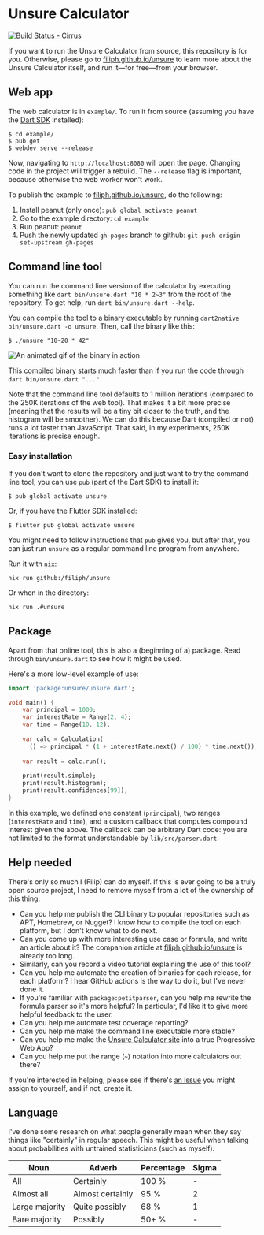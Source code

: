 # Unsure Calculator

[![Build Status - Cirrus][]][Build status]

If you want to run the Unsure Calculator from source, this repository
is for you. Otherwise, please go to 
[filiph.github.io/unsure][webapp] to learn more
about the Unsure Calculator itself, and run it—for free—from your browser.


## Web app

The web calculator is in `example/`. To run it from source (assuming you have
the [Dart SDK](https://dart.dev/get-dart) installed):

    $ cd example/
    $ pub get
    $ webdev serve --release

Now, navigating to `http://localhost:8080` will open the page. Changing
code in the project will trigger a rebuild. The `--release` flag is important,
because otherwise the web worker won't work.

To publish the example to 
[filiph.github.io/unsure](https://filiph.github.io/unsure), do the following:

1. Install peanut (only once): `pub global activate peanut`
2. Go to the example directory: `cd example`
3. Run peanut: `peanut`
4. Push the newly updated `gh-pages` branch to github: 
   `git push origin --set-upstream gh-pages`


## Command line tool

You can run the command line version of the calculator by executing something
like `dart bin/unsure.dart "10 * 2~3"` from the root of the repository. 
To get help, run `dart bin/unsure.dart --help`.

You can compile the tool to a binary executable by running 
`dart2native bin/unsure.dart -o unsure`. Then, call the binary like this:

    $ ./unsure "10~20 * 42"

![An animated gif of the binary in action](https://user-images.githubusercontent.com/919717/77241570-1a216100-6bb1-11ea-8e9d-e10b1aaf2106.gif)

This compiled binary starts much faster than if you run the code through 
`dart bin/unsure.dart "..."`.

Note that the command line tool defaults to 1 million iterations (compared
to the 250K iterations of the web tool). That makes it a bit more precise
(meaning that the results will be a tiny bit closer to the truth, and 
the histogram will be smoother). We can do this because Dart (compiled or not)
runs a lot faster than JavaScript. That said, in my experiments, 250K iterations
is precise enough.

### Easy installation

If you don't want to clone the repository and just want to try the command line
tool, you can use `pub` (part of the Dart SDK) to install it:

    $ pub global activate unsure

Or, if you have the Flutter SDK installed:

    $ flutter pub global activate unsure

You might need to follow instructions that `pub` gives you, but after that,
you can just run `unsure` as a regular command line program from anywhere.

Run it with `nix`:
```shell
nix run github:/filiph/unsure
```

Or when in the directory:
```shell
nix run .#unsure
```

## Package

Apart from that online tool, this is also a (beginning of a) package. 
Read through `bin/unsure.dart` to see how it might be used.

Here's a more low-level example of use:

```dart
import 'package:unsure/unsure.dart';

void main() {
    var principal = 1000;
    var interestRate = Range(2, 4);
    var time = Range(10, 12);
    
    var calc = Calculation(
      () => principal * (1 + interestRate.next() / 100) * time.next());
    
    var result = calc.run();
    
    print(result.simple);
    print(result.histogram);
    print(result.confidences[99]);
}
```

In this example, we defined one constant (`principal`), two ranges
(`interestRate` and `time`), and a custom callback that computes compound
interest given the above. The callback can be arbitrary Dart code: you are
not limited to the format understandable by `lib/src/parser.dart`.


## Help needed

There's only so much I (Filip) can do myself. If this is ever going to be
a truly open source project, I need to remove myself from a lot of the
ownership of this thing. 

* Can you help me publish the CLI binary to popular repositories such as
  APT, Homebrew, or Nugget? I know how to compile the tool on each platform,
  but I don't know what to do next.
* Can you come up with more interesting use case or formula, and write 
  an article about it? The companion article at 
  [filiph.github.io/unsure][webapp] is already too long.
* Similarly, can you record a video tutorial explaining the use of this tool?
* Can you help me automate the creation of binaries for each release, for each
  platform? I hear GitHub actions is the way to do it, but I've never done it.
* If you're familiar with `package:petitparser`, can you help me rewrite the
  formula parser so it's more helpful? In particular, I'd like it to give
  more helpful feedback to the user.
* Can you help me automate test coverage reporting?
* Can you help me make the command line executable more stable?
* Can you help me make the [Unsure Calculator site][webapp] into 
  a true Progressive Web App?
* Can you help me put the range (`~`) notation into more calculators out there?

If you're interested in helping, please see if there's
[an issue](https://github.com/filiph/unsure/issues) you might assign to
yourself, and if not, create it.


## Language

I've done some research on what people generally mean when they say things like
"certainly" in regular speech. This might be useful when talking about
probabilities with untrained statisticians (such as myself).

| Noun | Adverb | Percentage | Sigma |
| -----| ------ | ---------- | ----- |
| All | Certainly | 100 % | - |
| Almost all | Almost certainly | 95 % | 2 |
| Large majority | Quite possibly | 68 % | 1 |
| Bare majority | Possibly | 50+ % | - |


[webapp]: https://filiph.github.io/unsure
[Build Status - Cirrus]: https://api.cirrus-ci.com/github/filiph/unsure.svg
[Build status]: https://cirrus-ci.com/github/filiph/unsure/master
